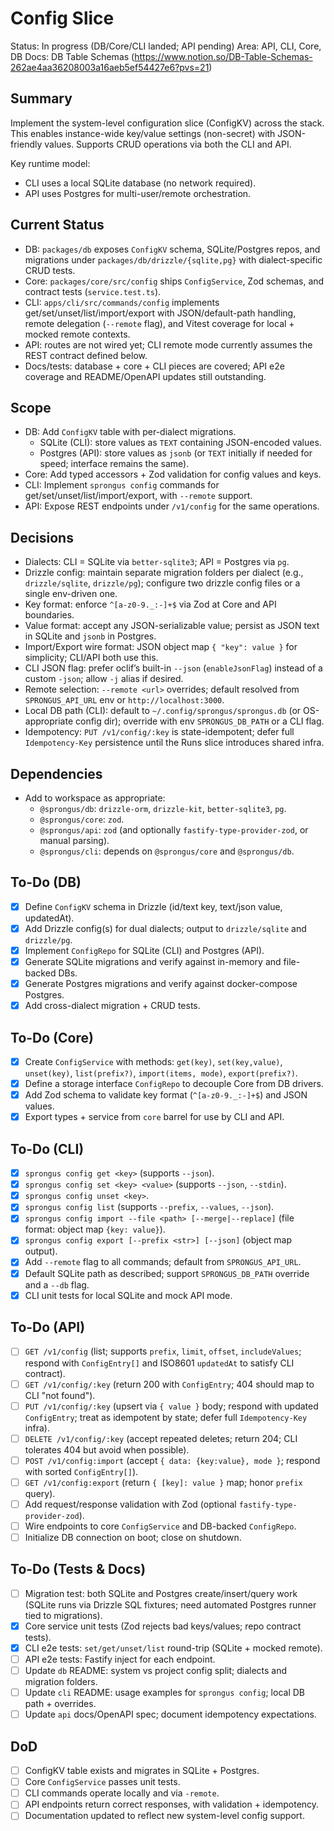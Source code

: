 # Config Slice

Status: In progress (DB/Core/CLI landed; API pending)
Area: API, CLI, Core, DB
Docs: DB Table Schemas (https://www.notion.so/DB-Table-Schemas-262ae4aa36208003a16aeb5ef54427e6?pvs=21)

## Summary

Implement the system-level configuration slice (ConfigKV) across the stack. This enables instance-wide key/value settings (non-secret) with JSON-friendly values. Supports CRUD operations via both the CLI and API.

Key runtime model:

- CLI uses a local SQLite database (no network required).
- API uses Postgres for multi-user/remote orchestration.

## Current Status

- DB: `packages/db` exposes `ConfigKV` schema, SQLite/Postgres repos, and migrations under `packages/db/drizzle/{sqlite,pg}` with dialect-specific CRUD tests.
- Core: `packages/core/src/config` ships `ConfigService`, Zod schemas, and contract tests (`service.test.ts`).
- CLI: `apps/cli/src/commands/config` implements get/set/unset/list/import/export with JSON/default-path handling, remote delegation (`--remote` flag), and Vitest coverage for local + mocked remote contexts.
- API: routes are not wired yet; CLI remote mode currently assumes the REST contract defined below.
- Docs/tests: database + core + CLI pieces are covered; API e2e coverage and README/OpenAPI updates still outstanding.

## Scope

- DB: Add `ConfigKV` table with per-dialect migrations.
  - SQLite (CLI): store values as `TEXT` containing JSON-encoded values.
  - Postgres (API): store values as `jsonb` (or `TEXT` initially if needed for speed; interface remains the same).
- Core: Add typed accessors + Zod validation for config values and keys.
- CLI: Implement `sprongus config` commands for get/set/unset/list/import/export, with `--remote` support.
- API: Expose REST endpoints under `/v1/config` for the same operations.

## Decisions

- Dialects: CLI = SQLite via `better-sqlite3`; API = Postgres via `pg`.
- Drizzle config: maintain separate migration folders per dialect (e.g., `drizzle/sqlite`, `drizzle/pg`); configure two drizzle config files or a single env-driven one.
- Key format: enforce `^[a-z0-9._:-]+$` via Zod at Core and API boundaries.
- Value format: accept any JSON-serializable value; persist as JSON text in SQLite and `jsonb` in Postgres.
- Import/Export wire format: JSON object map `{ "key": value }` for simplicity; CLI/API both use this.
- CLI JSON flag: prefer oclif’s built-in `--json` (`enableJsonFlag`) instead of a custom `-json`; allow `-j` alias if desired.
- Remote selection: `--remote <url>` overrides; default resolved from `SPRONGUS_API_URL` env or `http://localhost:3000`.
- Local DB path (CLI): default to `~/.config/sprongus/sprongus.db` (or OS-appropriate config dir); override with env `SPRONGUS_DB_PATH` or a CLI flag.
- Idempotency: `PUT /v1/config/:key` is state-idempotent; defer full `Idempotency-Key` persistence until the Runs slice introduces shared infra.

## Dependencies

- Add to workspace as appropriate:
  - `@sprongus/db`: `drizzle-orm`, `drizzle-kit`, `better-sqlite3`, `pg`.
  - `@sprongus/core`: `zod`.
  - `@sprongus/api`: `zod` (and optionally `fastify-type-provider-zod`, or manual parsing).
  - `@sprongus/cli`: depends on `@sprongus/core` and `@sprongus/db`.

## To-Do (DB)

- [x] Define `ConfigKV` schema in Drizzle (id/text key, text/json value, updatedAt).
- [x] Add Drizzle config(s) for dual dialects; output to `drizzle/sqlite` and `drizzle/pg`.
- [x] Implement `ConfigRepo` for SQLite (CLI) and Postgres (API).
- [x] Generate SQLite migrations and verify against in-memory and file-backed DBs.
- [x] Generate Postgres migrations and verify against docker-compose Postgres.
- [x] Add cross-dialect migration + CRUD tests.

## To-Do (Core)

- [x] Create `ConfigService` with methods: `get(key)`, `set(key,value)`, `unset(key)`, `list(prefix?)`, `import(items, mode)`, `export(prefix?)`.
- [x] Define a storage interface `ConfigRepo` to decouple Core from DB drivers.
- [x] Add Zod schema to validate key format (`^[a-z0-9._:-]+$`) and JSON values.
- [x] Export types + service from `core` barrel for use by CLI and API.

## To-Do (CLI)

- [x] `sprongus config get <key>` (supports `--json`).
- [x] `sprongus config set <key> <value>` (supports `--json`, `--stdin`).
- [x] `sprongus config unset <key>`.
- [x] `sprongus config list` (supports `--prefix`, `--values`, `--json`).
- [x] `sprongus config import --file <path> [--merge|--replace]` (file format: object map `{key: value}`).
- [x] `sprongus config export [--prefix <str>] [--json]` (object map output).
- [x] Add `--remote` flag to all commands; default from `SPRONGUS_API_URL`.
- [x] Default SQLite path as described; support `SPRONGUS_DB_PATH` override and a `--db` flag.
- [x] CLI unit tests for local SQLite and mock API mode.

## To-Do (API)

- [ ] `GET /v1/config` (list; supports `prefix`, `limit`, `offset`, `includeValues`; respond with `ConfigEntry[]` and ISO8601 `updatedAt` to satisfy CLI contract).
- [ ] `GET /v1/config/:key` (return 200 with `ConfigEntry`; 404 should map to CLI "not found").
- [ ] `PUT /v1/config/:key` (upsert via `{ value }` body; respond with updated `ConfigEntry`; treat as idempotent by state; defer full `Idempotency-Key` infra).
- [ ] `DELETE /v1/config/:key` (accept repeated deletes; return 204; CLI tolerates 404 but avoid when possible).
- [ ] `POST /v1/config:import` (accept `{ data: {key:value}, mode }`; respond with sorted `ConfigEntry[]`).
- [ ] `GET /v1/config:export` (return `{ [key]: value }` map; honor `prefix` query).
- [ ] Add request/response validation with Zod (optional `fastify-type-provider-zod`).
- [ ] Wire endpoints to core `ConfigService` and DB-backed `ConfigRepo`.
- [ ] Initialize DB connection on boot; close on shutdown.

## To-Do (Tests & Docs)

- [ ] Migration test: both SQLite and Postgres create/insert/query work (SQLite runs via Drizzle SQL fixtures; need automated Postgres runner tied to migrations).
- [x] Core service unit tests (Zod rejects bad keys/values; repo contract tests).
- [x] CLI e2e tests: `set/get/unset/list` round-trip (SQLite + mocked remote).
- [ ] API e2e tests: Fastify inject for each endpoint.
- [ ] Update `db` README: system vs project config split; dialects and migration folders.
- [ ] Update `cli` README: usage examples for `sprongus config`; local DB path + overrides.
- [ ] Update `api` docs/OpenAPI spec; document idempotency expectations.

## DoD

- [ ] ConfigKV table exists and migrates in SQLite + Postgres.
- [ ] Core `ConfigService` passes unit tests.
- [ ] CLI commands operate locally and via `-remote`.
- [ ] API endpoints return correct responses, with validation + idempotency.
- [ ] Documentation updated to reflect new system-level config support.
